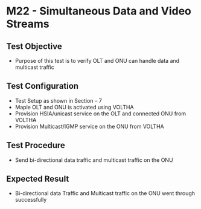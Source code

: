 # M22 - Simultaneous Data and Video Streams

## Test Objective

* Purpose of this test is to verify OLT and ONU can handle data and multicast traffic 

## Test Configuration

* Test Setup as shown in Section – 7
* Maple OLT and ONU is activated using VOLTHA
* Provision HSIA/unicast service on the OLT and connected ONU from VOLTHA
* Provision Multicast/IGMP service on the ONU from VOLTHA

## Test Procedure

* Send bi-directional data traffic and multicast traffic on the ONU

## Expected Result

* Bi-directional data Traffic and Multicast traffic on the ONU went through successfully 
